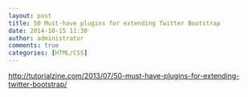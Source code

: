 ```yaml
---
layout: post
title: 50 Must-have plugins for extending Twitter Bootstrap
date: 2014-10-15 11:30
author: administrator
comments: true
categories: [HTML/CSS]
---
```

<a href="http://tutorialzine.com/2013/07/50-must-have-plugins-for-extending-twitter-bootstrap/" target="_blank">http://tutorialzine.com/2013/07/50-must-have-plugins-for-extending-twitter-bootstrap/</a>
